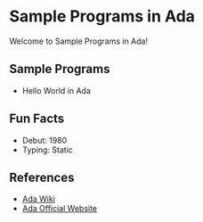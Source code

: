 # Sample Programs in Ada

Welcome to Sample Programs in Ada!

## Sample Programs

- Hello World in Ada

## Fun Facts

- Debut: 1980
- Typing: Static

## References

- [Ada Wiki](https://en.wikipedia.org/wiki/Ada_(programming_language))
- [Ada Official Website](http://www.adaic.org/)

